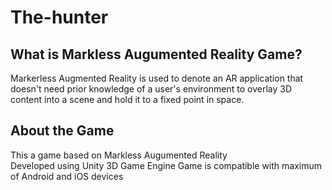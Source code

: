 # The-hunter

## What is Markless Augumented Reality Game?

Markerless Augmented Reality is used to denote an AR application that doesn't need prior knowledge of a user's environment to overlay 3D content into a scene and hold it to a fixed point in space.

## About the Game 

This a game based on Markless Augumented Reality <br/>
Developed using Unity 3D Game Engine
Game is compatible with maximum of Android and iOS devices




